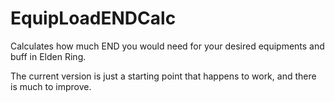 # EquipLoadENDCalc
Calculates how much END you would need for your desired equipments and buff in Elden Ring.

The current version is just a starting point that happens to work, and there is much to improve.
